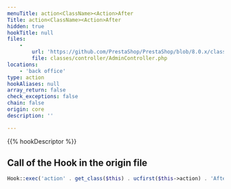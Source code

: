 ```yaml
---
menuTitle: action<ClassName><Action>After
Title: action<ClassName><Action>After
hidden: true
hookTitle: null
files:
    -
        url: 'https://github.com/PrestaShop/PrestaShop/blob/8.0.x/classes/controller/AdminController.php'
        file: classes/controller/AdminController.php
locations:
    - 'back office'
type: action
hookAliases: null
array_return: false
check_exceptions: false
chain: false
origin: core
description: ''

---
```


{{% hookDescriptor %}}

## Call of the Hook in the origin file

```php
Hook::exec('action' . get_class($this) . ucfirst($this->action) . 'After', ['controller' => $this, 'return' => $return]);
```
